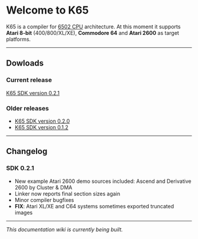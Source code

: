 # Welcome to K65

K65 is a compiler for [6502 CPU](https://en.wikipedia.org/wiki/MOS_Technology_6502) architecture. At this moment it supports **Atari 8-bit** (400/800/XL/XE), **Commodore 64** and **Atari 2600** as target platforms.

---

## Dowloads

### Current release

[K65 SDK version 0.2.1](http://devkk.net/files/k65-sdk-0.2.1.zip)

### Older releases

* [K65 SDK version 0.2.0](http://devkk.net/files/k65-release-0.2.0.zip)
* [K65 SDK version 0.1.2](http://devkk.net/files/k65-release.zip)

---

## Changelog

### SDK 0.2.1

* New example Atari 2600 demo sources included: Ascend and Derivative 2600 by Cluster & DMA
* Linker now reports final section sizes again
* Minor compiler bugfixes
* **FIX**: Atari XL/XE and C64 systems sometimes exported truncated images

---

*This documentation wiki is currently being built.*